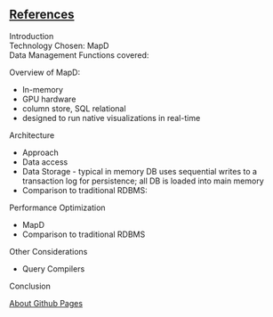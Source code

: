 ## [References](https://github.com/damapak/emergent_database_tech/blob/master/docs/presentation_references.md)  

Introduction  
Technology Chosen:  MapD  
Data Management Functions covered: 

Overview of MapD:  
* In-memory  
* GPU hardware
* column store, SQL relational
* designed to run native visualizations in real-time

Architecture
* Approach
* Data access
* Data Storage - typical in memory DB uses sequential writes to a transaction log for persistence; all DB is loaded into main memory
* Comparison to traditional RDBMS:

  
Performance Optimization
* MapD
* Comparison to traditional RDBMS

Other Considerations
* Query Compilers

Conclusion

[About Github Pages](https://github.com/damapak/emergent_database_tech/github_pages_about)  
